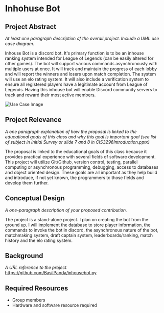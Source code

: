 # Inhohuse Bot

## Project Abstract
_At least one paragraph description of the overall project. Include a UML use case diagram._ 

Inhouse Bot is a discord bot. It's primary function is to be an inhouse ranking system intended for League of Legends (can be easily altered for other games). The bot will support various commands asynchronously with multiple users at once. It will track and maintain the progress of each lobby and will report the winners and losers upon match completion. The system will use an elo rating system. It will also include a verification system to ensure all registered players have a legitimate account from League of Legends. Having this inhouse bot will enable Discord community servers to track and reward their most active members.

![Use Case Image](StellaOwl_PayStation.png)

## Project Relevance
_A one paragraph explanation of how the proposal is linked to the educational goals of this class and why this goal is important goal (see list of subject in Initial Survey or slide 7 and 8 in CIS3296Introduction.pptx)_

The proposal is linked to the educational goals of this class because it provides practical experience with several fields of software development. This project will utilize Git/Github, version control, testing, parallel computing or asynchronous programming, debugging, access to databases and object oriented design. These goals are all important as they help build and introduce, if not yet known, the programmers to those fields and develop them further.

## Conceptual Design
_A one-paragraph description of your proposed contribution._

The project is a stand-alone project. I plan on creating the bot from the ground up. I will implement the database to store player information, the commands to invoke the bot in discord, the asynchronous nature of the bot, matchmaking system, draft captain system, leaderboards/ranking, match history and the elo rating system. 

## Background
_A URL reference to the project._
https://github.com/BasilPanda/inhousebot.py

## Required Resources
- Group members
- Hardware and software resource required

